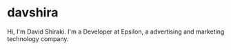 # davshira
Hi, I'm David Shiraki. I'm a Developer at Epsilon, a advertising and marketing technology company.
